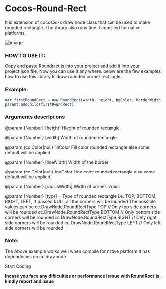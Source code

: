 # Cocos-Round-Rect

It is extension of cocos2d-x draw node class that can be used to make rounded rectangle.  The library also runs fine if compiled for native platforms.

![image](https://user-images.githubusercontent.com/12015581/35440914-7fa279a6-02c7-11e8-8ec5-d02214c2aa8d.png)

### HOW TO USE IT:

Copy and paste Roundrect.js into your project and add it into your project.json file, Now you can use it any where. below are the few examples how to use this library to draw rounded corner rectangle.

### Example:
```javascript
var firstRoundRect = new RoundRect(width, height, bgColor, borderWidth, borderColor, borderRadius, type);
parent.addChild(firstRoundRect);
```
### Arguments descriptions

@param {Number} [height] Hieght of rounded rectangle

@param {Number} [width] Width of rounded rectangle

@param {cc.Color|null} fillColor Fill color rounded rectangle else some default will be applied.

@param {Number} [lineWidth] Width of the border

@param {cc.Color|null} lineColor Line color rounded rectangle else some default will be applied.

@param {Number} [radiusWidth] Width of corner radius

@param {Number} [type] = Type of rounded rectangle i.e.  TOP, BOTTOM, RIGHT, LEFT, If passed NULL all the corners will be rounded
      The possible values can be
      cc.DrawNode.RoundRectType.TOP     // Only top side corners will be rounded
      cc.DrawNode.RoundRectType.BOTTOM  // Only bottom side corners will be rounded
      cc.DrawNode.RoundRectType.RIGHT   // Only right side corners will be rounded
      cc.DrawNode.RoundRectType.LEFT    // Only left side corners will be rounded
      
### Note:

The Above example works well when compile for native platform
It has dependecies on cc.drawnode

Start Coding

**Incase you face any difficulties or performance isssue with RoundRect.js, kindly report and issue**


